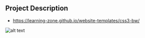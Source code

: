 ## Project Description 

* https://learning-zone.github.io/website-templates/css3-bw/ 

![alt text](https://github.com/learning-zone/Website-Templates/blob/master/assets/CSS3_BW.png "CSS3_BW")
